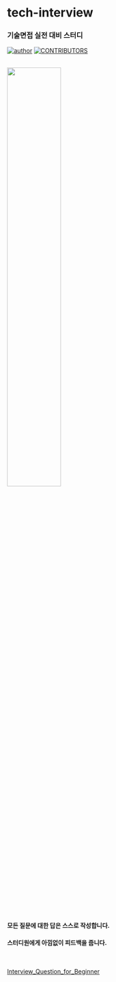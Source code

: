 # tech-interview

### 기술면접 실전 대비 스터디

[![author](https://img.shields.io/badge/author-HayeonKimm-ff69b4.svg?style=flat-square)](https://jbee.io/about)
[![CONTRIBUTORS](https://img.shields.io/badge/contributors-7-green.svg?style=flat-square)](https://github.com/HayeonKimm/tech-Interview/blob/master/CONTRIBUTING.md)<br><br>


<a href="https://github.com/HayeonKimm/Python/graphs/contributors">
  <img src="https://contrib.rocks/image?repo=HayeonKimm/tech-Interview"/width=50%>
</a><br><br>

#### 모든 질문에 대한 답은 스스로 작성합니다.   
#### 스터디원에게 아낌없이 피드백을 줍니다.  

<br>


[Interview_Question_for_Beginner](https://github.com/HayeonKimm/Interview_Question_for_Beginner)
<br><br><br><br>
